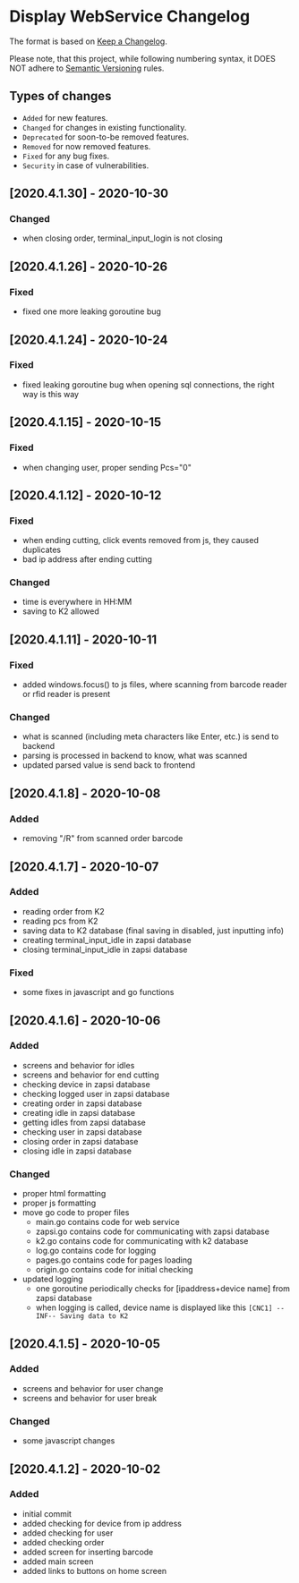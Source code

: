 # Display WebService Changelog

The format is based on [Keep a Changelog](http://keepachangelog.com/en/1.0.0/).

Please note, that this project, while following numbering syntax, it DOES NOT
adhere to [Semantic Versioning](http://semver.org/spec/v2.0.0.html) rules.

## Types of changes

* ```Added``` for new features.
* ```Changed``` for changes in existing functionality.
* ```Deprecated``` for soon-to-be removed features.
* ```Removed``` for now removed features.
* ```Fixed``` for any bug fixes.
* ```Security``` in case of vulnerabilities.

## [2020.4.1.30] - 2020-10-30

### Changed
- when closing order, terminal_input_login is not closing

## [2020.4.1.26] - 2020-10-26

### Fixed
- fixed one more leaking goroutine bug

## [2020.4.1.24] - 2020-10-24

### Fixed
- fixed leaking goroutine bug when opening sql connections, the right way is this way


## [2020.4.1.15] - 2020-10-15

### Fixed
- when changing user, proper sending Pcs="0"

## [2020.4.1.12] - 2020-10-12

### Fixed
- when ending cutting, click events removed from js, they caused duplicates
- bad ip address after ending cutting

### Changed
- time is everywhere in HH:MM
- saving to K2 allowed

## [2020.4.1.11] - 2020-10-11

### Fixed
- added windows.focus() to js files, where scanning from barcode reader or rfid reader is present

### Changed
- what is scanned (including meta characters like Enter, etc.) is send to backend
- parsing is processed in backend to know, what was scanned
- updated parsed value is send back to frontend

## [2020.4.1.8] - 2020-10-08

### Added
- removing "/R" from scanned order barcode

## [2020.4.1.7] - 2020-10-07

### Added
- reading order from K2
- reading pcs from K2
- saving data to K2 database (final saving in disabled, just inputting info)
- creating terminal_input_idle in zapsi database
- closing terminal_input_idle in zapsi database

### Fixed
- some fixes in javascript and go functions

## [2020.4.1.6] - 2020-10-06

### Added
- screens and behavior for idles
- screens and behavior for end cutting
- checking device in zapsi database
- checking logged user in zapsi database
- creating order in zapsi database
- creating idle in zapsi database
- getting idles from zapsi database
- checking user in zapsi database
- closing order in zapsi database
- closing idle in zapsi database


### Changed
- proper html formatting
- proper js formatting
- move go code to proper files
    - main.go contains code for web service
    - zapsi.go contains code for communicating with zapsi database
    - k2.go contains code for communicating with k2 database
    - log.go contains code for logging
    - pages.go contains code for pages loading
    - origin.go contains code for initial checking
- updated logging
    - one goroutine periodically checks for [ipaddress+device name] from zapsi database
    - when logging is called, device name is displayed like this ```[CNC1] --INF-- Saving data to K2```

## [2020.4.1.5] - 2020-10-05

### Added
- screens and behavior for user change
- screens and behavior for user break

### Changed
- some javascript changes

## [2020.4.1.2] - 2020-10-02

### Added
- initial commit
- added checking for device from ip address
- added checking for user
- added checking order
- added screen for inserting barcode
- added main screen
- added links to buttons on home screen